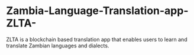 # Zambia-Language-Translation-app-ZLTA-
ZLTA is a blockchain based translation app that enables users to learn and translate Zambian languages and dialects. 
